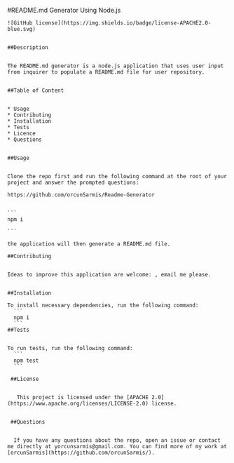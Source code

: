 #README.md Generator Using Node.js
	

	![GitHub license](https://img.shields.io/badge/license-APACHE2.0-blue.svg)
	

	##Description
	

	The README.md generator is a node.js application that uses user input from inquirer to populate a README.md file for user repository.
	

	##Table of Content
	

	* Usage
	* Contributing
	* Installation
	* Tests
	* Licence
	* Questions
	

	##Usage
	

	Clone the repo first and run the following command at the root of your project and answer the prompted questions:
	                  
	https://github.com/orcunSarmis/Readme-Generator                  
	

	```
	npm i
	
	```
	                  
	the application will then generate a README.md file.
	                  
	##Contributing
	

	Ideas to improve this application are welcome: , email me please.
	

	##Installation
	 
	To install necessary dependencies, run the following command:
	  ```
	  npm i
	  ```
	##Tests
	

	To run tests, run the following command:
	  ```
	  npm test
	  ```
	  
	 ##License
	

	   This project is licensed under the [APACHE 2.0](https://www.apache.org/licenses/LICENSE-2.0) license. 
	

	 ##Questions
	

	  If you have any questions about the repo, open an issue or contact me directly at yorcunsarmis@gmail.com. You can find more of my work at [orcunSarmis](https://github.com/orcunSarmis/).
